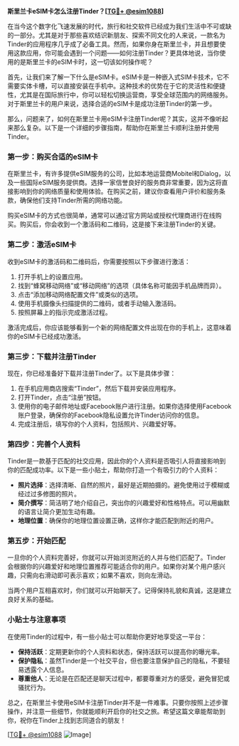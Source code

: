 **斯里兰卡eSIM卡怎么注册Tinder？[[TG💪+ @esim1088](https://t.me/s/esim1088)]**

在当今这个数字化飞速发展的时代，旅行和社交软件已经成为我们生活中不可或缺的一部分。尤其是对于那些喜欢结识新朋友、探索不同文化的人来说，一款名为Tinder的应用程序几乎成了必备工具。然而，如果你身在斯里兰卡，并且想要使用这款应用，你可能会遇到一个问题——如何注册Tinder？更具体地说，当你使用的是斯里兰卡的eSIM卡时，这一切该如何操作呢？

首先，让我们来了解一下什么是eSIM卡。eSIM卡是一种嵌入式SIM卡技术，它不需要实体卡槽，可以直接安装在手机中。这种技术的优势在于它的灵活性和便捷性，尤其是在国际旅行中，你可以轻松切换运营商，享受全球范围内的网络服务。对于斯里兰卡的用户来说，选择合适的eSIM卡是成功注册Tinder的第一步。

那么，问题来了，如何在斯里兰卡用eSIM卡注册Tinder呢？其实，这并不像听起来那么复杂。以下是一个详细的步骤指南，帮助你在斯里兰卡顺利注册并使用Tinder。

### 第一步：购买合适的eSIM卡

在斯里兰卡，有许多提供eSIM服务的公司，比如本地运营商Mobitel和Dialog，以及一些国际eSIM服务提供商。选择一家信誉良好的服务商非常重要，因为这将直接影响到你的网络质量和使用体验。在购买之前，建议你查看用户评价和服务条款，确保他们支持Tinder所需的网络功能。

购买eSIM卡的方式也很简单，通常可以通过官方网站或授权代理商进行在线购买。购买后，你会收到一个激活码和二维码，这是接下来注册Tinder的关键。

### 第二步：激活eSIM卡

收到eSIM卡的激活码和二维码后，你需要按照以下步骤进行激活：

1. 打开手机上的设置应用。
2. 找到“蜂窝移动网络”或“移动网络”的选项（具体名称可能因手机品牌而异）。
3. 点击“添加移动网络配置文件”或类似的选项。
4. 使用手机摄像头扫描提供的二维码，或者手动输入激活码。
5. 按照屏幕上的指示完成激活过程。

激活完成后，你应该能够看到一个新的网络配置文件出现在你的手机上，这意味着你的eSIM卡已经成功激活。

### 第三步：下载并注册Tinder

现在，你已经准备好下载并注册Tinder了。以下是具体步骤：

1. 在手机应用商店搜索“Tinder”，然后下载并安装应用程序。
2. 打开Tinder，点击“注册”按钮。
3. 使用你的电子邮件地址或Facebook账户进行注册。如果你选择使用Facebook账户登录，确保你的Facebook隐私设置允许Tinder访问你的信息。
4. 完成注册后，填写你的个人资料，包括照片、兴趣爱好等。

### 第四步：完善个人资料

Tinder是一款基于匹配的社交应用，因此你的个人资料是否吸引人将直接影响到你的匹配成功率。以下是一些小贴士，帮助你打造一个有吸引力的个人资料：

- **照片选择**：选择清晰、自然的照片，最好是近期拍摄的。避免使用过于模糊或经过过多修图的照片。
- **简介撰写**：简洁明了地介绍自己，突出你的兴趣爱好和性格特点。可以用幽默的语言让简介更加生动有趣。
- **地理位置**：确保你的地理位置设置正确，这样你才能匹配到附近的用户。

### 第五步：开始匹配

一旦你的个人资料完善好，你就可以开始浏览附近的人并与他们匹配了。Tinder会根据你的兴趣爱好和地理位置推荐可能适合你的用户。如果你对某个用户感兴趣，只需向右滑动即可表示喜欢；如果不喜欢，则向左滑动。

当两个用户互相喜欢时，你们就可以开始聊天了。记得保持礼貌和真诚，这是建立良好关系的基础。

### 小贴士与注意事项

在使用Tinder的过程中，有一些小贴士可以帮助你更好地享受这一平台：

- **保持活跃**：定期更新你的个人资料和状态，保持活跃可以提高你的曝光率。
- **保护隐私**：虽然Tinder是一个社交平台，但也要注意保护自己的隐私，不要轻易透露个人信息。
- **尊重他人**：无论是在匹配还是聊天过程中，都要尊重对方的感受，避免冒犯或骚扰行为。

总之，在斯里兰卡使用eSIM卡注册Tinder并不是一件难事。只要你按照上述步骤操作，并注意一些细节，你就能顺利开启你的社交之旅。希望这篇文章能帮助到你，祝你在Tinder上找到志同道合的朋友！

[[TG💪+ @esim1088](https://t.me/s/esim1088) ![Image](https://i.postimg.cc/4NQfJmqS/Snipaste-2025-05-13-00-14-12.png)]